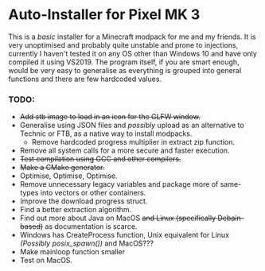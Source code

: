 # Auto-Installer for Pixel MK 3

This is a _basic_ installer for a Minecraft modpack for me and my friends.
It is very unoptimised and probably quite unstable and prone to injections, currently I haven't tested it on any OS other than Windows 10 and have only compiled it using VS2019.
The program itself, if you are smart enough, would be very easy to generalise as everything is grouped into general functions and there are few hardcoded values.


### TODO:
- ~~Add stb image to load in an icon for the GLFW window.~~
- Generalise using JSON files and _possibly_ upload as an alternative to Technic or FTB, as a native way to install modpacks.
	-  Remove hardcoded progress multiplier in extract zip function.
- Remove all system calls for a more secure and faster execution.
- ~~Test compilation using GCC and other compilers.~~
- ~~Make a CMake generator.~~
- Optimise, Optimise, Optimise.
- Remove unnecessary legacy variables and package more of same-types into vectors or other containers.
- Improve the download progress struct.
- Find a better extraction algorithm.
- Find out more about Java on MacOS ~~and Linux (specifically Debain-based)~~ as documentation is scarce.
- Windows has CreateProcess function, Unix equivalent for Linux _(Possibly posix_spawn())_ and MacOS???
- Make mainloop function smaller
- Test on MacOS.
 
